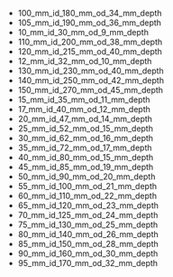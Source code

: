 * 100_mm_id_180_mm_od_34_mm_depth
* 105_mm_id_190_mm_od_36_mm_depth
* 10_mm_id_30_mm_od_9_mm_depth
* 110_mm_id_200_mm_od_38_mm_depth
* 120_mm_id_215_mm_od_40_mm_depth
* 12_mm_id_32_mm_od_10_mm_depth
* 130_mm_id_230_mm_od_40_mm_depth
* 140_mm_id_250_mm_od_42_mm_depth
* 150_mm_id_270_mm_od_45_mm_depth
* 15_mm_id_35_mm_od_11_mm_depth
* 17_mm_id_40_mm_od_12_mm_depth
* 20_mm_id_47_mm_od_14_mm_depth
* 25_mm_id_52_mm_od_15_mm_depth
* 30_mm_id_62_mm_od_16_mm_depth
* 35_mm_id_72_mm_od_17_mm_depth
* 40_mm_id_80_mm_od_15_mm_depth
* 45_mm_id_85_mm_od_19_mm_depth
* 50_mm_id_90_mm_od_20_mm_depth
* 55_mm_id_100_mm_od_21_mm_depth
* 60_mm_id_110_mm_od_22_mm_depth
* 65_mm_id_120_mm_od_23_mm_depth
* 70_mm_id_125_mm_od_24_mm_depth
* 75_mm_id_130_mm_od_25_mm_depth
* 80_mm_id_140_mm_od_26_mm_depth
* 85_mm_id_150_mm_od_28_mm_depth
* 90_mm_id_160_mm_od_30_mm_depth
* 95_mm_id_170_mm_od_32_mm_depth
